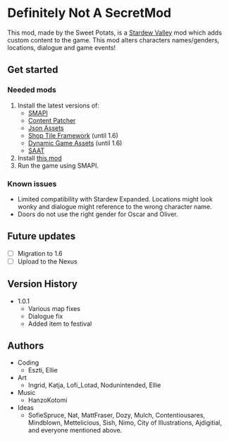 # Definitely Not A SecretMod
This mod, made by the Sweet Potats, is a [Stardew Valley](http://stardewvalley.net/) mod which adds custom content to the game.
This mod alters characters names/genders, locations, dialogue and game events!

## Get started
### Needed mods
1. Install the latest versions of:
   * [SMAPI](https://smapi.io/)
   * [Content Patcher](https://www.nexusmods.com/stardewvalley/mods/1915)
   * [Json Assets](https://www.nexusmods.com/stardewvalley/mods/1720)
   * [Shop Tile Framework](https://www.nexusmods.com/stardewvalley/mods/5005)  (until 1.6)
   * [Dynamic Game Assets](https://www.nexusmods.com/stardewvalley/mods/9365) (until 1.6)
   * [SAAT](https://www.nexusmods.com/stardewvalley/mods/10747)
2. Install [this mod](https://drive.google.com/file/d/1yWu89vDr3ol685jT6v42mWSiuUZdWXVd/view?usp=sharing)
3. Run the game using SMAPI.

### Known issues
* Limited compatibility with Stardew Expanded. Locations might look wonky and dialogue might reference to the wrong character name.
* Doors do not use the right gender for Oscar and Oliver.

## Future updates 
- [ ] Migration to 1.6
- [ ] Upload to the Nexus
  
## Version History
* 1.0.1
    * Various map fixes
    * Dialogue fix
    * Added item to festival
  
 ## Authors
 * Coding
     * Eszti, Ellie
 * Art
     * Ingrid, Katja, Lofi_Lotad, Nodunintended, Ellie
* Music
     * HanzoKotomi
* Ideas
   * SofieSpruce, Nat, MattFraser, Dozy, Mulch, Contentiousares, Mindblown, Mettelicious, Sish, Nimo, City of Illustrations, Ajdigitial, and everyone mentioned above.
 

